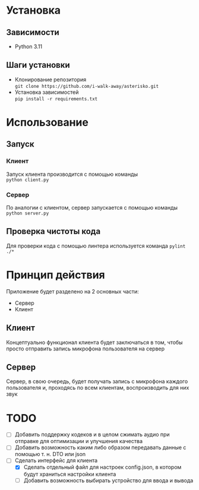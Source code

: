 # Установка

## Зависимости
- Python 3.11

## Шаги установки

- Клонирование репозитория  
  `git clone https://github.com/i-walk-away/asterisko.git`
- Установка зависимостей  
`pip install -r requirements.txt`

# Использование

## Запуск

### Клиент
Запуск клиента производится с помощью команды  
  `python client.py`

### Сервер
По аналогии с клиентом, сервер запускается с помощью команды  
  `python server.py`

## Проверка чистоты кода
Для проверки кода с помощью линтера используется команда
`pylint ./*`

# Принцип действия

Приложение будет разделено на 2 основных части:
- Сервер
- Клиент

## Клиент
Концептуально функционал клиента будет заключаться в том, чтобы просто отправить
запись микрофона пользователя на сервер

## Сервер

Сервер, в свою очередь, будет получать запись с микрофона каждого пользователя и, проходясь по всем клиентам,
воспроизводить для них звук

# TODO

- [ ] Добавить поддержку кодеков и в целом сжимать аудио при отправке для оптимизации и улучшения качества
- [ ] Добавить возможность каким либо образом передавать данные с помощью т. н. DTO или json
- [ ] Сделать интерфейс для клиента
  - [x] Сделать отдельный файл для настроек config.json, в котором будут
    храниться настройки клиента
  - [ ] Добавить возможность выбирать устройство для ввода и вывода
